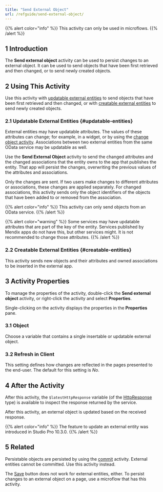 ```yaml
---
title: "Send External Object"
url: /refguide/send-external-object/
---
```


{{% alert color="info" %}}
This activity can only be used in microflows.
{{% /alert %}}

## 1 Introduction

The **Send external object** activity can be used to persist changes to an external object. It can be used to send objects that have been first retrieved and then changed, or to send newly created objects.

## 2 Using This Activity

Use this activity with [updatable external entities](#updatable-entities) to send objects that have been first retrieved and then changed, or with [creatable external entities](#creatable-entities) to send newly created objects.

### 2.1 Updatable External Entities {#updatable-entities}

External entities may have updatable attributes. The values of these attributes can change; for example, in a widget, or by using the [change object activity](/refguide/change-object/). Associations between two external entities from the same OData service may be updatable as well.

Use the **Send External Object** activity to send the changed attributes and the changed associations that the entity owns to the app that publishes the entity. That app will persist the changes, overwriting the previous values of the attributes and associations.

Only the changes are sent. If two users make changes to different attributes or associations, these changes are applied separately. For changed associations, this activity sends only the object identifiers of the objects that have been added to or removed from the association.

{{% alert color="info" %}}
This activity can only send objects from an OData service.
{{% /alert %}}

{{% alert color="warning" %}}
Some services may have updatable attributes that are part of the key of the entity. Services published by Mendix apps do not have this, but other services might. It is not recommended to change those attributes.
{{% /alert %}}

### 2.2 Creatable External Entities {#creatable-entities}

This activity sends new objects and their attributes and owned associations to be inserted in the external app.

## 3 Activity Properties

To manage the properties of the activity, double-click the **Send external object** activity, or right-click the activity and select **Properties**. 

Single-clicking on the activity displays the properties in the **Properties** pane.

### 3.1 Object

Choose a variable that contains a single insertable or updatable external object.

### 3.2 Refresh in Client

This setting defines how changes are reflected in the pages presented to the end-user. The default for this setting is *No*.

## 4 After the Activity

After this activity, the `$latestHttpResponse` variable (of the [HttpResponse](/refguide/http-request-and-response-entities/#http-response) type) is available to inspect the response returned by the service.

After this activity, an external object is updated based on the received response.

{{% alert color="info" %}}
The feature to update an external entity was introduced in Studio Pro 10.3.0.
{{% /alert %}}

## 5 Related

Persistable objects are persisted by using the [commit](/refguide/committing-objects/) activity. External entities cannot be committed. Use this activity instead.

The [Save](/refguide/button-widgets/) button does not work for external entities, either. To persist changes to an external object on a page, use a microflow that has this activity.
